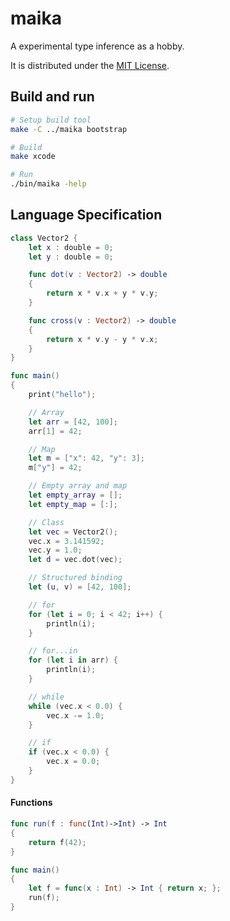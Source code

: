 # maika

A experimental type inference as a hobby.

It is distributed under the [MIT License](https://opensource.org/licenses/MIT).

## Build and run

```sh
# Setup build tool
make -C ../maika bootstrap

# Build
make xcode

# Run
./bin/maika -help
```

## Language Specification

```swift
class Vector2 {
    let x : double = 0;
    let y : double = 0;

    func dot(v : Vector2) -> double
    {
        return x * v.x + y * v.y;
    }

    func cross(v : Vector2) -> double
    {
        return x * v.y - y * v.x;
    }
}

func main()
{
    print("hello");

    // Array
    let arr = [42, 100];
    arr[1] = 42;

    // Map
    let m = ["x": 42, "y": 3];
    m["y"] = 42;

    // Empty array and map
    let empty_array = [];
    let empty_map = [:];

    // Class
    let vec = Vector2();
    vec.x = 3.141592;
    vec.y = 1.0;
    let d = vec.dot(vec);

    // Structured binding
    let (u, v) = [42, 100];

    // for
    for (let i = 0; i < 42; i++) {
        println(i);
    }

    // for...in
    for (let i in arr) {
        println(i);
    }

    // while
    while (vec.x < 0.0) {
        vec.x -= 1.0;
    }

    // if
    if (vec.x < 0.0) {
        vec.x = 0.0;
    }
}
```

#### Functions

```swift
func run(f : func(Int)->Int) -> Int
{
    return f(42);
}

func main()
{
    let f = func(x : Int) -> Int { return x; };
    run(f);
}
```
